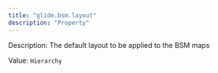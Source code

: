 ```yaml
---
title: "glide.bsm.layout"
description: "Property"
---
```


Description: The default layout to be applied to the BSM maps

Value: `Hierarchy`